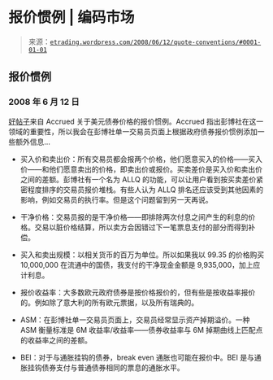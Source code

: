 <!--yml

分类：未分类

日期：2024-05-12 19:42:26

-->

# 报价惯例 | 编码市场

> 来源：[`etrading.wordpress.com/2008/06/12/quote-conventions/#0001-01-01`](https://etrading.wordpress.com/2008/06/12/quote-conventions/#0001-01-01)

## 报价惯例

### 2008 年 6 月 12 日

[好帖子](http://accruedint.blogspot.com/2008/06/how-are-bonds-quoted.html)来自 Accrued 关于美元债券价格的报价惯例。Accrued 指出彭博社在这一领域的重要性，所以我会在彭博社单一交易员页面上根据政府债券报价惯例添加一些额外信息…

+   买入价和卖出价：所有交易员都会报两个价格，他们愿意买入的价格——买入价——和他们愿意卖出的价格，即卖出价或报价。买卖差价是买入价和卖出价之间的差额。彭博社有一个名为 ALLQ 的功能，可以让用户看到按买卖差价紧密程度排序的交易员报价堆栈。有些人认为 ALLQ 排名还应该受到其他因素的影响，例如交易员的执行率。但是这个问题留到另一天再说。

+   干净价格：交易员报的是干净价格——即排除两次付息之间产生的利息的价格。交易以脏价格结算，所以卖方会因错过下一笔票息支付的部分而得到补偿。

+   买入和卖出规模：以相关货币的百万为单位。所以如果我以 99.35 的价格购买 10,000,000 在流通中的国债，我支付的干净现金金额是 9,935,000，加上应计利息。

+   报价收益率：大多数欧元政府债券是按价格报价的，但有些是按收益率报价的。例如除了意大利的所有欧元票据，以及所有瑞典的。

+   ASM：在彭博社单一交易员页面上，交易员经常显示资产掉期溢价。一种 ASM 衡量标准是 6M 收益率/收益率——债券收益率与 6M 掉期曲线上匹配点的收益率之间的差额。

+   BEI：对于与通胀挂钩的债券，break even 通胀也可能在报价中。BEI 是与通胀挂钩债券支付与普通债券相同的票息的通胀水平。
